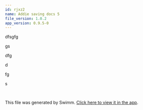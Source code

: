 ```yaml
---
id: rjxz2
name: Addie saving docs 5
file_version: 1.0.2
app_version: 0.9.5-0
---
```


dfsgfg

gs

dfg

d

fg

s

<br/>

This file was generated by Swimm. [Click here to view it in the app](http://localhost:5000/repos/Z2l0aHViJTNBJTNBc3Rva2Utd2VhdGhlciUzQSUzQUFkZGllQ29oZW4=/docs/rjxz2).